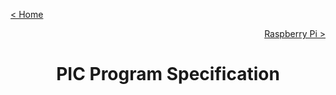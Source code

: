 [< Home](../)

[<p style="text-align:right">Raspberry Pi ></p>](../RPI/)

<h1 style="font-weight: bold; text-align:center">PIC Program Specification</h1>